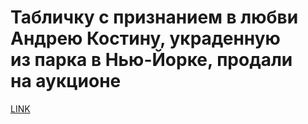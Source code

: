 # Табличку с признанием в любви Андрею Костину, украденную из парка в Нью-Йорке, продали на аукционе



[LINK](https://varlamov.ru/3703537.html)